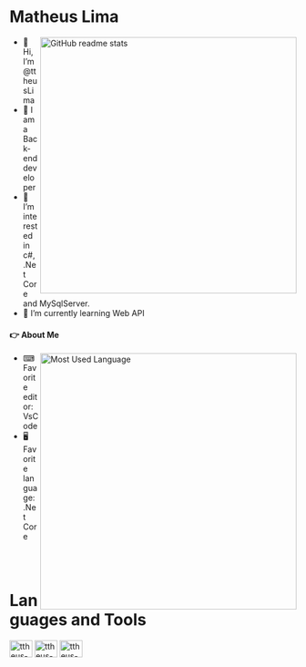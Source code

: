 # Matheus Lima 

<img src="https://github-readme-stats.vercel.app/api?username=ttheuslima&theme=dark&show_icons=true&include_all_commits=true&hide_border=true&hide=issues&custom_title=Matheus&nbsp;Lima's&nbsp;GitHub&nbsp;Stats&title&private=true" alt="GitHub readme stats" width=450px align=right>


- 👋 Hi, I’m @ttheusLima
- 🌱 I am a Back-end developer
- 👀 I’m interested in c#, .Net Core and MySqlServer.
- 🌱 I’m currently learning Web API

#### 👉 About Me

<img src="https://github-readme-stats.vercel.app/api/top-langs/?username=ttheusLima&layout=compact&langs_count=7&theme=dark&hide_border=true&hide=issues" alt="Most Used Language" width=450px align=right>

- ⌨ Favorite editor: VsCode
- 🖥 Favorite language: .Net Core

<br>
<br>

# Languages and Tools
<div>
  <img align="center" alt="ttheus-C#" height="30" width="40" src="https://cdn.jsdelivr.net/gh/devicons/devicon/icons/csharp/csharp-original.svg" />
  <img align="center" alt="ttheus-.NET Core" height="30" width="40" src="https://cdn.jsdelivr.net/gh/devicons/devicon/icons/dotnetcore/dotnetcore-original.svg" />
  <img align="center" alt="ttheus-MySQL" height="30" width="40" src="https://cdn.jsdelivr.net/gh/devicons/devicon/icons/mysql/mysql-original.svg" />
</div>
  

<!---
ttheusLima/ttheusLima is a ✨ special ✨ repository because its `README.md` (this file) appears on your GitHub profile.
You can click the Preview link to take a look at your changes.
--->
